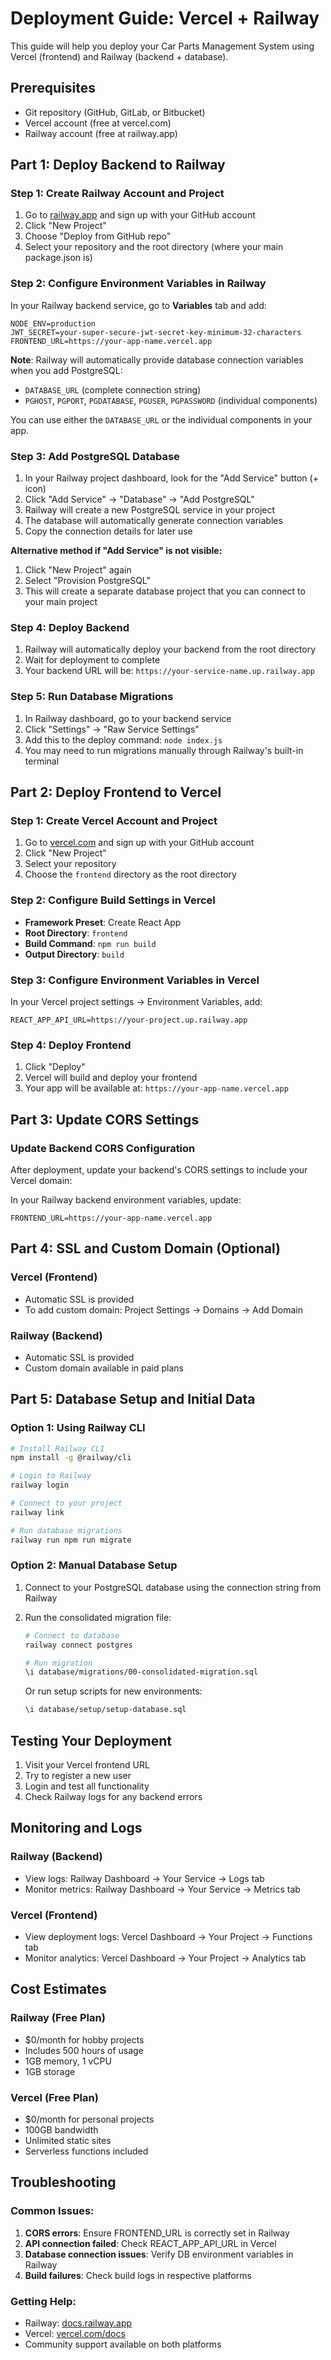 # Deployment Guide: Vercel + Railway

This guide will help you deploy your Car Parts Management System using Vercel (frontend) and Railway (backend + database).

## Prerequisites
- Git repository (GitHub, GitLab, or Bitbucket)
- Vercel account (free at vercel.com)
- Railway account (free at railway.app)

## Part 1: Deploy Backend to Railway

### Step 1: Create Railway Account and Project
1. Go to [railway.app](https://railway.app) and sign up with your GitHub account
2. Click "New Project"
3. Choose "Deploy from GitHub repo"
4. Select your repository and the root directory (where your main package.json is)

### Step 2: Configure Environment Variables in Railway
In your Railway backend service, go to **Variables** tab and add:

```env
NODE_ENV=production
JWT_SECRET=your-super-secure-jwt-secret-key-minimum-32-characters
FRONTEND_URL=https://your-app-name.vercel.app
```

**Note**: Railway will automatically provide database connection variables when you add PostgreSQL:
- `DATABASE_URL` (complete connection string)
- `PGHOST`, `PGPORT`, `PGDATABASE`, `PGUSER`, `PGPASSWORD` (individual components)

You can use either the `DATABASE_URL` or the individual components in your app.

### Step 3: Add PostgreSQL Database
1. In your Railway project dashboard, look for the "Add Service" button (+ icon)
2. Click "Add Service" → "Database" → "Add PostgreSQL"
3. Railway will create a new PostgreSQL service in your project
4. The database will automatically generate connection variables
5. Copy the connection details for later use

**Alternative method if "Add Service" is not visible:**
1. Click "New Project" again 
2. Select "Provision PostgreSQL" 
3. This will create a separate database project that you can connect to your main project

### Step 4: Deploy Backend
1. Railway will automatically deploy your backend from the root directory
2. Wait for deployment to complete
3. Your backend URL will be: `https://your-service-name.up.railway.app`

### Step 5: Run Database Migrations
1. In Railway dashboard, go to your backend service
2. Click "Settings" → "Raw Service Settings"
3. Add this to the deploy command: `node index.js`
4. You may need to run migrations manually through Railway's built-in terminal

## Part 2: Deploy Frontend to Vercel

### Step 1: Create Vercel Account and Project
1. Go to [vercel.com](https://vercel.com) and sign up with your GitHub account
2. Click "New Project"
3. Select your repository
4. Choose the `frontend` directory as the root directory

### Step 2: Configure Build Settings in Vercel
- **Framework Preset**: Create React App
- **Root Directory**: `frontend`
- **Build Command**: `npm run build`
- **Output Directory**: `build`

### Step 3: Configure Environment Variables in Vercel
In your Vercel project settings → Environment Variables, add:

```env
REACT_APP_API_URL=https://your-project.up.railway.app
```

### Step 4: Deploy Frontend
1. Click "Deploy"
2. Vercel will build and deploy your frontend
3. Your app will be available at: `https://your-app-name.vercel.app`

## Part 3: Update CORS Settings

### Update Backend CORS Configuration
After deployment, update your backend's CORS settings to include your Vercel domain:

In your Railway backend environment variables, update:
```env
FRONTEND_URL=https://your-app-name.vercel.app
```

## Part 4: SSL and Custom Domain (Optional)

### Vercel (Frontend)
- Automatic SSL is provided
- To add custom domain: Project Settings → Domains → Add Domain

### Railway (Backend)  
- Automatic SSL is provided
- Custom domain available in paid plans

## Part 5: Database Setup and Initial Data

### Option 1: Using Railway CLI
```bash
# Install Railway CLI
npm install -g @railway/cli

# Login to Railway
railway login

# Connect to your project
railway link

# Run database migrations
railway run npm run migrate
```

### Option 2: Manual Database Setup
1. Connect to your PostgreSQL database using the connection string from Railway
2. Run the consolidated migration file:
   ```bash
   # Connect to database
   railway connect postgres
   
   # Run migration
   \i database/migrations/00-consolidated-migration.sql
   ```

   Or run setup scripts for new environments:
   ```bash
   \i database/setup/setup-database.sql
   ```

## Testing Your Deployment

1. Visit your Vercel frontend URL
2. Try to register a new user
3. Login and test all functionality
4. Check Railway logs for any backend errors

## Monitoring and Logs

### Railway (Backend)
- View logs: Railway Dashboard → Your Service → Logs tab
- Monitor metrics: Railway Dashboard → Your Service → Metrics tab

### Vercel (Frontend)
- View deployment logs: Vercel Dashboard → Your Project → Functions tab
- Monitor analytics: Vercel Dashboard → Your Project → Analytics tab

## Cost Estimates

### Railway (Free Plan)
- $0/month for hobby projects
- Includes 500 hours of usage
- 1GB memory, 1 vCPU
- 1GB storage

### Vercel (Free Plan)
- $0/month for personal projects
- 100GB bandwidth
- Unlimited static sites
- Serverless functions included

## Troubleshooting

### Common Issues:
1. **CORS errors**: Ensure FRONTEND_URL is correctly set in Railway
2. **API connection failed**: Check REACT_APP_API_URL in Vercel
3. **Database connection issues**: Verify DB environment variables in Railway
4. **Build failures**: Check build logs in respective platforms

### Getting Help:
- Railway: [docs.railway.app](https://docs.railway.app)
- Vercel: [vercel.com/docs](https://vercel.com/docs)
- Community support available on both platforms
